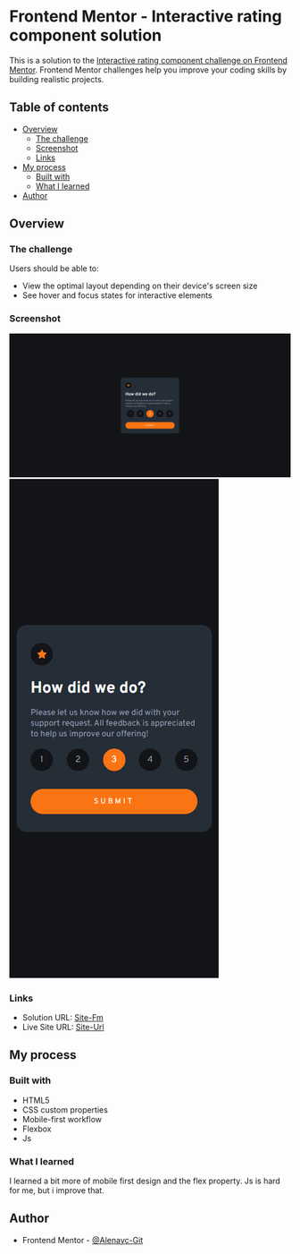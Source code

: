 # Frontend Mentor - Interactive rating component solution

This is a solution to the [Interactive rating component challenge on Frontend Mentor](https://www.frontendmentor.io/challenges/interactive-rating-component-koxpeBUmI). Frontend Mentor challenges help you improve your coding skills by building realistic projects. 

## Table of contents

- [Overview](#overview)
  - [The challenge](#the-challenge)
  - [Screenshot](#screenshot)
  - [Links](#links)
- [My process](#my-process)
  - [Built with](#built-with)
  - [What I learned](#what-i-learned)
- [Author](#author)



## Overview

### The challenge

Users should be able to:

- View the optimal layout depending on their device's screen size
- See hover and focus states for interactive elements

### Screenshot

![Desktop](./design/Desktop.png)
![Mobile](./design/Mobile.png)

### Links

- Solution URL: [Site-Fm](https://www.frontendmentor.io/challenges/fylo-data-storage-component-1dZPRbV5n/hub/responsive-fylo-data-storage-with-absolute-propertys-cIkaW5lXSc)
- Live Site URL: [Site-Url](https://fylodatastoragecompfm.netlify.app/)

## My process

### Built with

- HTML5
- CSS custom properties
- Mobile-first workflow
- Flexbox
- Js


### What I learned

I learned a bit more of mobile first design and the flex property. Js is hard for me, but i improve that.


## Author

- Frontend Mentor - [@Alenayc-Git](https://www.frontendmentor.io/profile/Alenayc-Git)
